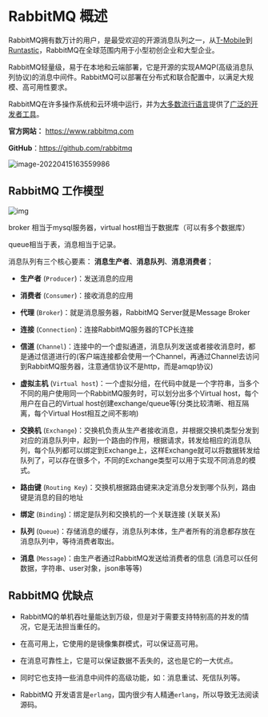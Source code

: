 # RabbitMQ 概述

RabbitMQ拥有数万计的用户，是最受欢迎的开源消息队列之一，从[T-Mobile](https://www.youtube.com/watch?v=1qcTu2QUtrU)到[Runtastic](https://medium.com/@runtastic/messagebus-handling-dead-letters-in-rabbitmq-using-a-dead-letter-exchange-f070699b952b)，RabbitMQ在全球范围内用于小型初创企业和大型企业。

RabbitMQ轻量级，易于在本地和云端部署，它是开源的实现AMQP(高级消息队列协议)的消息中间件。RabbitMQ可以部署在分布式和联合配置中，以满足大规模、高可用性要求。

RabbitMQ在许多操作系统和云环境中运行，并为[大多数流行语言](https://www.rabbitmq.com/devtools.html)提供了[广泛的开发者工具](https://www.rabbitmq.com/devtools.html)。

**官方网站：** https://www.rabbitmq.com

**GitHub**：https://github.com/rabbitmq

![image-20220415163559986](https://cdn.jsdelivr.net/gh/letengzz/tc2/img202403092347385.jpg)

## RabbitMQ 工作模型

![img](https://cdn.jsdelivr.net/gh/letengzz/tc2/img202403120049831.jpg) 

broker 相当于mysql服务器，virtual host相当于数据库（可以有多个数据库）

queue相当于表，消息相当于记录。

消息队列有三个核心要素： **消息生产者**、**消息队列**、**消息消费者**；

- **生产者** (`Producer`)：发送消息的应用

- **消费者** (`Consumer`)：接收消息的应用

- **代理** (`Broker`)：就是消息服务器，RabbitMQ Server就是Message Broker

- **连接** (`Connection`)：连接RabbitMQ服务器的TCP长连接

- **信道** (`Channel`)：连接中的一个虚拟通道，消息队列发送或者接收消息时，都是通过信道进行的(客户端连接都会使用一个Channel，再通过Channel去访问到RabbitMQ服务器，注意通信协议不是http，而是amqp协议)

- **虚拟主机** (`Virtual host`)：一个虚拟分组，在代码中就是一个字符串，当多个不同的用户使用同一个RabbitMQ服务时，可以划分出多个Virtual host，每个用户在自己的Virtual host创建exchange/queue等(分类比较清晰、相互隔离，每个Virtual Host相互之间不影响)

- **交换机** (`Exchange`)：交换机负责从生产者接收消息，并根据交换机类型分发到对应的消息队列中，起到一个路由的作用，根据请求，转发给相应的消息队列，每个队列都可以绑定到Exchange上，这样Exchange就可以将数据转发给队列了，可以存在很多个，不同的Exchange类型可以用于实现不同消息的模式。

- **路由键** (`Routing Key`)：交换机根据路由键来决定消息分发到哪个队列，路由键是消息的目的地址

- **绑定** (`Binding`)：绑定是队列和交换机的一个关联连接 (关联关系)

- **队列** (`Queue`)：存储消息的缓存，消息队列本体，生产者所有的消息都存放在消息队列中，等待消费者取出。

- **消息** (`Message`)：由生产者通过RabbitMQ发送给消费者的信息 (消息可以任何数据，字符串、user对象，json串等等)

## RabbitMQ 优缺点

- RabbitMQ的单机吞吐量能达到万级，但是对于需要支持特别高的并发的情况，它是无法担当重任的。

- 在高可用上，它使用的是镜像集群模式，可以保证高可用。

- 在消息可靠性上，它是可以保证数据不丢失的，这也是它的一大优点。

- 同时它也支持一些消息中间件的高级功能，如：消息重试、死信队列等。

- RabbitMQ 开发语言是`erlang`，国内很少有人精通`erlang`，所以导致无法阅读源码。